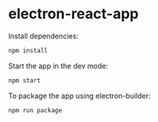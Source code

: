 # electron-react-app

Install dependencies:

```bash
npm install
```

Start the app in the dev mode:

```bash
npm start
```

To package the app using electron-builder:

```bash
npm run package
```
